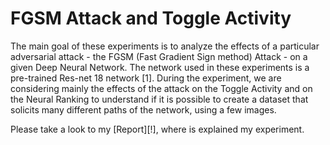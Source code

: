 # FGSM Attack and Toggle Activity

The main goal of these experiments is to analyze the effects of a particular adversarial attack - the
FGSM (Fast Gradient Sign method) Attack - on a given Deep Neural Network. The network used
in these experiments is a pre-trained Res-net 18 network [1].
During the experiment, we are considering mainly the effects of the attack on the Toggle Activity
and on the Neural Ranking to understand if it is possible to create a dataset that solicits many
different paths of the network, using a few images.

Please take a look to my [Report][!], where is explained my experiment.
